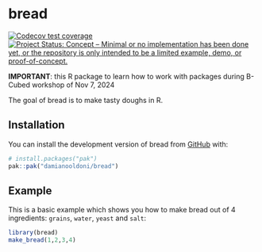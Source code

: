 # bread

<!-- badges: start -->
[![Codecov test coverage](https://codecov.io/gh/damianooldoni/bread/graph/badge.svg)](https://app.codecov.io/gh/damianooldoni/bread)
[![Project Status: Concept – Minimal or no implementation has been done yet, or the repository is only intended to be a limited example, demo, or proof-of-concept.](https://www.repostatus.org/badges/latest/concept.svg)](https://www.repostatus.org/#concept)
<!-- badges: end -->

**IMPORTANT**: this R package to learn how to work with packages during B-Cubed workshop of Nov 7, 2024

The goal of bread is to make tasty doughs in R.

## Installation

You can install the development version of bread from [GitHub](https://github.com/damianooldoni/bread) with:

``` r
# install.packages("pak")
pak::pak("damianooldoni/bread")
```

## Example

This is a basic example which shows you how to make bread out of 4 ingredients: `grains`, `water`, `yeast` and `salt`:

``` r
library(bread)
make_bread(1,2,3,4)
```

